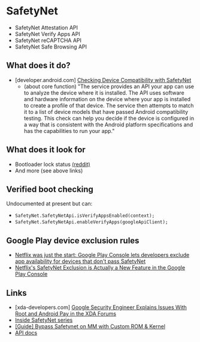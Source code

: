 # SafetyNet

- SafetyNet Attestation API
- SafetyNet Verify Apps API
- SafetyNet reCAPTCHA API
- SafetyNet Safe Browsing API

## What does it do?

- [developer.android.com] [Checking Device Compatibility with SafetyNet](https://developer.android.com/training/safetynet/index.html)
  - (about core function) "The service provides an API your app can use to analyze the device where it is installed. The API uses software and hardware information on the device where your app is installed to create a profile of that device. The service then attempts to match it to a list of device models that have passed Android compatibility testing. This check can help you decide if the device is configured in a way that is consistent with the Android platform specifications and has the capabilities to run your app."

## What does it look for

- Bootloader lock status [(reddit)](https://www.reddit.com/r/android/comments/587ss9/_/)
- And more (see above links)

## Verified boot checking

Undocumented at present but can:

- `SafetyNet.SafetyNetApi.isVerifyAppsEnabled(context);`
- `SafetyNet.SafetyNetApi.enableVerifyApps(googleApiClient);`

## Google Play device exclusion rules

- [Netflix was just the start: Google Play Console lets developers exclude app availability for devices that don't pass SafetyNet](http://www.androidpolice.com/2017/05/18/netflix-just-start-google-play-console-lets-developers-exclude-app-availability-devices-dont-pass-safetynet/)
- [Netflix's SafetyNet Exclusion is Actually a New Feature in the Google Play Console](https://www.xda-developers.com/netflixs-safetynet-exclusion-is-actually-a-new-feature-in-the-google-play-console/)

## Links

- [xda-developers.com] [Google Security Engineer Explains Issues With Root and Android Pay in the XDA Forums](http://www.xda-developers.com/google-security-engineer-explains-issues-with-root-and-android-pay-in-the-xda-forums/) 
- [Inside SafetyNet series](https://koz.io/inside-safetynet-3/)
- [[Guide] Bypass Safetynet on MM with Custom ROM & Kernel](https://forum.xda-developers.com/galaxy-s6/general/guide-bypass-safetynet-mm-custom-rom-t3534709)
- [API docs](https://developers.google.com/android/reference/com/google/android/gms/safetynet/SafetyNetApi)
